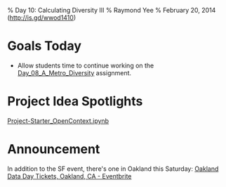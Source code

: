 % Day 10:  Calculating Diversity III
% Raymond Yee 
% February 20, 2014 (<http://is.gd/wwod1410>)

# Goals Today

* Allow students time to continue working on the
  [Day_08_A_Metro_Diversity](https://bcourses.berkeley.edu/courses/1189091/assignments/4739621) assignment.

# Project Idea Spotlights

[Project-Starter_OpenContext.ipynb](http://nbviewer.ipython.org/github/rdhyee/working-open-data-2014/blob/master/notebooks/Project-Starter_OpenContext.ipynb)
  
# Announcement

In addition to the SF event, there's one in Oakland this Saturday: [Oakland Data Day Tickets, Oakland, CA - Eventbrite](https://www.eventbrite.com/e/oakland-data-day-tickets-10406013667)



